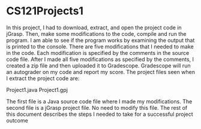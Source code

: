 # CS121Projects1

In this project, I had to download, extract, and open the project code in jGrasp. Then, make some
modifications to the code, compile and run the program. I am able to see if the program works by
examining the output that is printed to the console. There are five modifications that I needed to
make in the code. Each modification is specified by the comments in the source code file.
After I made all five modifications as specified by the comments, I created a zip
file and then uploaded it to Gradescope. Gradescope will run an autograder on my code and
report my score. 
The project files seen when I extract the project code are:

Project1.java
Project1.gpj

The first file is a Java source code file where I made my modifications. The second file
is a jGrasp project file. No need to modify this file.
The rest of this document describes the steps I needed to take for a successful project
outcome
